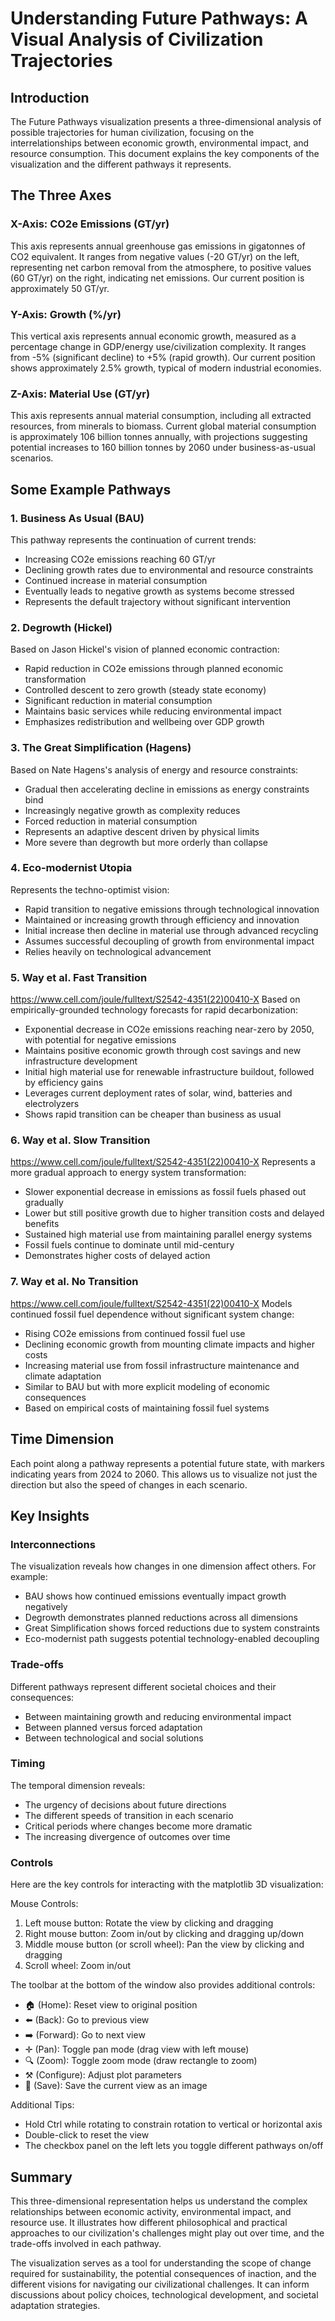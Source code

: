 # Understanding Future Pathways: A Visual Analysis of Civilization Trajectories

## Introduction
The Future Pathways visualization presents a three-dimensional analysis of possible trajectories for human civilization, focusing on the interrelationships between economic growth, environmental impact, and resource consumption. This document explains the key components of the visualization and the different pathways it represents.

## The Three Axes

### X-Axis: CO2e Emissions (GT/yr)
This axis represents annual greenhouse gas emissions in gigatonnes of CO2 equivalent. It ranges from negative values (-20 GT/yr) on the left, representing net carbon removal from the atmosphere, to positive values (60 GT/yr) on the right, indicating net emissions. Our current position is approximately 50 GT/yr.

### Y-Axis: Growth (%/yr)
This vertical axis represents annual economic growth, measured as a percentage change in GDP/energy use/civilization complexity. It ranges from -5% (significant decline) to +5% (rapid growth). Our current position shows approximately 2.5% growth, typical of modern industrial economies.

### Z-Axis: Material Use (GT/yr)
This axis represents annual material consumption, including all extracted resources, from minerals to biomass. Current global material consumption is approximately 106 billion tonnes annually, with projections suggesting potential increases to 160 billion tonnes by 2060 under business-as-usual scenarios.

## Some Example Pathways

### 1. Business As Usual (BAU)
This pathway represents the continuation of current trends:
- Increasing CO2e emissions reaching 60 GT/yr
- Declining growth rates due to environmental and resource constraints
- Continued increase in material consumption
- Eventually leads to negative growth as systems become stressed
- Represents the default trajectory without significant intervention

### 2. Degrowth (Hickel)
Based on Jason Hickel's vision of planned economic contraction:
- Rapid reduction in CO2e emissions through planned economic transformation
- Controlled descent to zero growth (steady state economy)
- Significant reduction in material consumption
- Maintains basic services while reducing environmental impact
- Emphasizes redistribution and wellbeing over GDP growth

### 3. The Great Simplification (Hagens)
Based on Nate Hagens's analysis of energy and resource constraints:
- Gradual then accelerating decline in emissions as energy constraints bind
- Increasingly negative growth as complexity reduces
- Forced reduction in material consumption
- Represents an adaptive descent driven by physical limits
- More severe than degrowth but more orderly than collapse

### 4. Eco-modernist Utopia
Represents the techno-optimist vision:
- Rapid transition to negative emissions through technological innovation
- Maintained or increasing growth through efficiency and innovation
- Initial increase then decline in material use through advanced recycling
- Assumes successful decoupling of growth from environmental impact
- Relies heavily on technological advancement

### 5. Way et al. Fast Transition
https://www.cell.com/joule/fulltext/S2542-4351(22)00410-X
Based on empirically-grounded technology forecasts for rapid decarbonization:

- Exponential decrease in CO2e emissions reaching near-zero by 2050, with potential for negative emissions
- Maintains positive economic growth through cost savings and new infrastructure development
- Initial high material use for renewable infrastructure buildout, followed by efficiency gains
- Leverages current deployment rates of solar, wind, batteries and electrolyzers
- Shows rapid transition can be cheaper than business as usual

### 6. Way et al. Slow Transition
https://www.cell.com/joule/fulltext/S2542-4351(22)00410-X
Represents a more gradual approach to energy system transformation:

- Slower exponential decrease in emissions as fossil fuels phased out gradually
- Lower but still positive growth due to higher transition costs and delayed benefits
- Sustained high material use from maintaining parallel energy systems
- Fossil fuels continue to dominate until mid-century
- Demonstrates higher costs of delayed action

### 7. Way et al. No Transition
https://www.cell.com/joule/fulltext/S2542-4351(22)00410-X
Models continued fossil fuel dependence without significant system change:

- Rising CO2e emissions from continued fossil fuel use
- Declining economic growth from mounting climate impacts and higher costs
- Increasing material use from fossil infrastructure maintenance and climate adaptation
- Similar to BAU but with more explicit modeling of economic consequences
- Based on empirical costs of maintaining fossil fuel systems

## Time Dimension
Each point along a pathway represents a potential future state, with markers indicating years from 2024 to 2060. This allows us to visualize not just the direction but also the speed of changes in each scenario.

## Key Insights

### Interconnections
The visualization reveals how changes in one dimension affect others. For example:
- BAU shows how continued emissions eventually impact growth negatively
- Degrowth demonstrates planned reductions across all dimensions
- Great Simplification shows forced reductions due to system constraints
- Eco-modernist path suggests potential technology-enabled decoupling

### Trade-offs
Different pathways represent different societal choices and their consequences:
- Between maintaining growth and reducing environmental impact
- Between planned versus forced adaptation
- Between technological and social solutions

### Timing
The temporal dimension reveals:
- The urgency of decisions about future directions
- The different speeds of transition in each scenario
- Critical periods where changes become more dramatic
- The increasing divergence of outcomes over time

### Controls
Here are the key controls for interacting with the matplotlib 3D visualization:

Mouse Controls:
1. Left mouse button: Rotate the view by clicking and dragging
2. Right mouse button: Zoom in/out by clicking and dragging up/down
3. Middle mouse button (or scroll wheel): Pan the view by clicking and dragging
4. Scroll wheel: Zoom in/out

The toolbar at the bottom of the window also provides additional controls:
- 🏠 (Home): Reset view to original position
- ⬅️ (Back): Go to previous view
- ➡️ (Forward): Go to next view
- ✛ (Pan): Toggle pan mode (drag view with left mouse)
- 🔍 (Zoom): Toggle zoom mode (draw rectangle to zoom)
- ⚒️ (Configure): Adjust plot parameters
- 💾 (Save): Save the current view as an image

Additional Tips:
- Hold Ctrl while rotating to constrain rotation to vertical or horizontal axis
- Double-click to reset the view
- The checkbox panel on the left lets you toggle different pathways on/off

## Summary
This three-dimensional representation helps us understand the complex relationships between economic activity, environmental impact, and resource use. It illustrates how different philosophical and practical approaches to our civilization's challenges might play out over time, and the trade-offs involved in each pathway.

The visualization serves as a tool for understanding the scope of change required for sustainability, the potential consequences of inaction, and the different visions for navigating our civilizational challenges. It can inform discussions about policy choices, technological development, and societal adaptation strategies.
